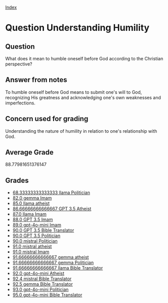 
[Index](../../index.md)
# Question Understanding Humility
## Question
What does it mean to humble oneself before God according to the Christian perspective?

## Answer from notes
To humble oneself before God means to submit one's will to God, recognizing His greatness and acknowledging one's own weaknesses and imperfections.

## Concern used for grading
Understanding the nature of humility in relation to one's relationship with God.

## Average Grade
88.77981651376147

## Grades
 * [68.33333333333333 llama Politician](../answers/llama_Politician/Understanding_Humility.md)
 * [82.0 gemma Imam](../answers/gemma_Imam/Understanding_Humility.md)
 * [85.0 llama atheist](../answers/llama_atheist/Understanding_Humility.md)
 * [86.66666666666667 GPT 3.5 Atheist](../answers/GPT_3.5_Atheist/Understanding_Humility.md)
 * [87.0 llama Imam](../answers/llama_Imam/Understanding_Humility.md)
 * [88.0 GPT 3.5 Imam](../answers/GPT_3.5_Imam/Understanding_Humility.md)
 * [89.0 gpt-4o-mini Imam](../answers/gpt-4o-mini_Imam/Understanding_Humility.md)
 * [90.0 GPT 3.5 Bible Translator](../answers/GPT_3.5_Bible_Translator/Understanding_Humility.md)
 * [90.0 GPT 3.5 Politician](../answers/GPT_3.5_Politician/Understanding_Humility.md)
 * [90.0 mistral Politician](../answers/mistral_Politician/Understanding_Humility.md)
 * [91.0 mistral atheist](../answers/mistral_atheist/Understanding_Humility.md)
 * [91.0 mistral Imam](../answers/mistral_Imam/Understanding_Humility.md)
 * [91.66666666666667 gemma atheist](../answers/gemma_atheist/Understanding_Humility.md)
 * [91.66666666666667 gemma Politician](../answers/gemma_Politician/Understanding_Humility.md)
 * [91.66666666666667 llama Bible Translator](../answers/llama_Bible_Translator/Understanding_Humility.md)
 * [92.0 gpt-4o-mini Atheist](../answers/gpt-4o-mini_Atheist/Understanding_Humility.md)
 * [92.4 mistral Bible Translator](../answers/mistral_Bible_Translator/Understanding_Humility.md)
 * [92.5 gemma Bible Translator](../answers/gemma_Bible_Translator/Understanding_Humility.md)
 * [93.0 gpt-4o-mini Politician](../answers/gpt-4o-mini_Politician/Understanding_Humility.md)
 * [95.0 gpt-4o-mini Bible Translator](../answers/gpt-4o-mini_Bible_Translator/Understanding_Humility.md)

